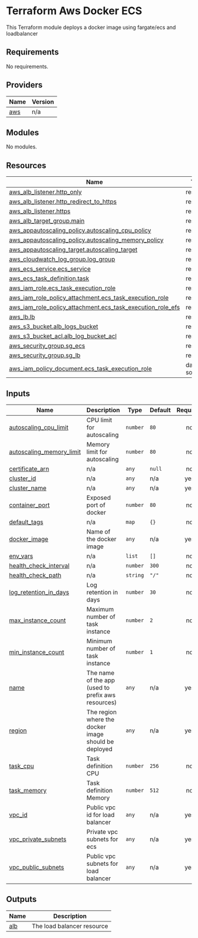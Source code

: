# Terraform Aws Docker ECS #

This Terraform module deploys a docker image using fargate/ecs and loadbalancer

<!-- BEGIN_TF_DOCS -->
## Requirements

No requirements.

## Providers

| Name | Version |
|------|---------|
| <a name="provider_aws"></a> [aws](#provider\_aws) | n/a |

## Modules

No modules.

## Resources

| Name | Type |
|------|------|
| [aws_alb_listener.http_only](https://registry.terraform.io/providers/hashicorp/aws/latest/docs/resources/alb_listener) | resource |
| [aws_alb_listener.http_redirect_to_https](https://registry.terraform.io/providers/hashicorp/aws/latest/docs/resources/alb_listener) | resource |
| [aws_alb_listener.https](https://registry.terraform.io/providers/hashicorp/aws/latest/docs/resources/alb_listener) | resource |
| [aws_alb_target_group.main](https://registry.terraform.io/providers/hashicorp/aws/latest/docs/resources/alb_target_group) | resource |
| [aws_appautoscaling_policy.autoscaling_cpu_policy](https://registry.terraform.io/providers/hashicorp/aws/latest/docs/resources/appautoscaling_policy) | resource |
| [aws_appautoscaling_policy.autoscaling_memory_policy](https://registry.terraform.io/providers/hashicorp/aws/latest/docs/resources/appautoscaling_policy) | resource |
| [aws_appautoscaling_target.autoscaling_target](https://registry.terraform.io/providers/hashicorp/aws/latest/docs/resources/appautoscaling_target) | resource |
| [aws_cloudwatch_log_group.log_group](https://registry.terraform.io/providers/hashicorp/aws/latest/docs/resources/cloudwatch_log_group) | resource |
| [aws_ecs_service.ecs_service](https://registry.terraform.io/providers/hashicorp/aws/latest/docs/resources/ecs_service) | resource |
| [aws_ecs_task_definition.task](https://registry.terraform.io/providers/hashicorp/aws/latest/docs/resources/ecs_task_definition) | resource |
| [aws_iam_role.ecs_task_execution_role](https://registry.terraform.io/providers/hashicorp/aws/latest/docs/resources/iam_role) | resource |
| [aws_iam_role_policy_attachment.ecs_task_execution_role](https://registry.terraform.io/providers/hashicorp/aws/latest/docs/resources/iam_role_policy_attachment) | resource |
| [aws_iam_role_policy_attachment.ecs_task_execution_role_efs](https://registry.terraform.io/providers/hashicorp/aws/latest/docs/resources/iam_role_policy_attachment) | resource |
| [aws_lb.lb](https://registry.terraform.io/providers/hashicorp/aws/latest/docs/resources/lb) | resource |
| [aws_s3_bucket.alb_logs_bucket](https://registry.terraform.io/providers/hashicorp/aws/latest/docs/resources/s3_bucket) | resource |
| [aws_s3_bucket_acl.alb_log_bucket_acl](https://registry.terraform.io/providers/hashicorp/aws/latest/docs/resources/s3_bucket_acl) | resource |
| [aws_security_group.sg_ecs](https://registry.terraform.io/providers/hashicorp/aws/latest/docs/resources/security_group) | resource |
| [aws_security_group.sg_lb](https://registry.terraform.io/providers/hashicorp/aws/latest/docs/resources/security_group) | resource |
| [aws_iam_policy_document.ecs_task_execution_role](https://registry.terraform.io/providers/hashicorp/aws/latest/docs/data-sources/iam_policy_document) | data source |

## Inputs

| Name | Description | Type | Default | Required |
|------|-------------|------|---------|:--------:|
| <a name="input_autoscaling_cpu_limit"></a> [autoscaling\_cpu\_limit](#input\_autoscaling\_cpu\_limit) | CPU limit for autoscaling | `number` | `80` | no |
| <a name="input_autoscaling_memory_limit"></a> [autoscaling\_memory\_limit](#input\_autoscaling\_memory\_limit) | Memory limit for autoscaling | `number` | `80` | no |
| <a name="input_certificate_arn"></a> [certificate\_arn](#input\_certificate\_arn) | n/a | `any` | `null` | no |
| <a name="input_cluster_id"></a> [cluster\_id](#input\_cluster\_id) | n/a | `any` | n/a | yes |
| <a name="input_cluster_name"></a> [cluster\_name](#input\_cluster\_name) | n/a | `any` | n/a | yes |
| <a name="input_container_port"></a> [container\_port](#input\_container\_port) | Exposed port of docker | `number` | `80` | no |
| <a name="input_default_tags"></a> [default\_tags](#input\_default\_tags) | n/a | `map` | `{}` | no |
| <a name="input_docker_image"></a> [docker\_image](#input\_docker\_image) | Name of the docker image | `any` | n/a | yes |
| <a name="input_env_vars"></a> [env\_vars](#input\_env\_vars) | n/a | `list` | `[]` | no |
| <a name="input_health_check_interval"></a> [health\_check\_interval](#input\_health\_check\_interval) | n/a | `number` | `300` | no |
| <a name="input_health_check_path"></a> [health\_check\_path](#input\_health\_check\_path) | n/a | `string` | `"/"` | no |
| <a name="input_log_retention_in_days"></a> [log\_retention\_in\_days](#input\_log\_retention\_in\_days) | Log retention in days | `number` | `30` | no |
| <a name="input_max_instance_count"></a> [max\_instance\_count](#input\_max\_instance\_count) | Maximum number of task instance | `number` | `2` | no |
| <a name="input_min_instance_count"></a> [min\_instance\_count](#input\_min\_instance\_count) | Minimum number of task instance | `number` | `1` | no |
| <a name="input_name"></a> [name](#input\_name) | The name of the app (used to prefix aws resources) | `any` | n/a | yes |
| <a name="input_region"></a> [region](#input\_region) | The region where the docker image should be deployed | `any` | n/a | yes |
| <a name="input_task_cpu"></a> [task\_cpu](#input\_task\_cpu) | Task definition CPU | `number` | `256` | no |
| <a name="input_task_memory"></a> [task\_memory](#input\_task\_memory) | Task definition Memory | `number` | `512` | no |
| <a name="input_vpc_id"></a> [vpc\_id](#input\_vpc\_id) | Public vpc id for load balancer | `any` | n/a | yes |
| <a name="input_vpc_private_subnets"></a> [vpc\_private\_subnets](#input\_vpc\_private\_subnets) | Private vpc subnets for ecs | `any` | n/a | yes |
| <a name="input_vpc_public_subnets"></a> [vpc\_public\_subnets](#input\_vpc\_public\_subnets) | Public vpc subnets for load balancer | `any` | n/a | yes |

## Outputs

| Name | Description |
|------|-------------|
| <a name="output_alb"></a> [alb](#output\_alb) | The load balancer resource |
<!-- END_TF_DOCS -->
